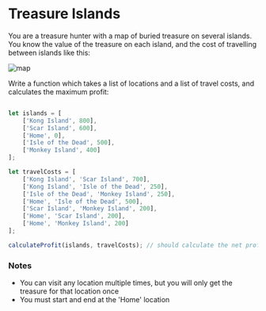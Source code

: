 # Treasure Islands
You are a treasure hunter with a map of buried treasure on several islands.  You know the value of the treasure on each island, and the cost of travelling between islands like this:

![map](./TreasureIslands.png)

Write a function which takes a list of locations and a list of travel costs, and calculates the maximum profit:

```js

let islands = [
    ['Kong Island', 800],
    ['Scar Island', 600],
    ['Home', 0],
    ['Isle of the Dead', 500],
    ['Monkey Island', 400]
];

let travelCosts = [
    ['Kong Island', 'Scar Island', 700],
    ['Kong Island', 'Isle of the Dead', 250],
    ['Isle of the Dead', 'Monkey Island', 250],
    ['Home', 'Isle of the Dead', 500],
    ['Scar Island', 'Monkey Island', 200],
    ['Home', 'Scar Island', 200],
    ['Home', 'Monkey Island', 200]
];

calculateProfit(islands, travelCosts); // should calculate the net profit


```



### Notes
- You can visit any location multiple times, but you will only get the treasure for that location once
- You must start and end at the 'Home' location

